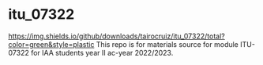 # itu_07322
https://img.shields.io/github/downloads/tairocruiz/itu_07322/total?color=green&style=plastic
This repo is for materials source for module ITU-07322 for IAA students year II ac-year 2022/2023.

